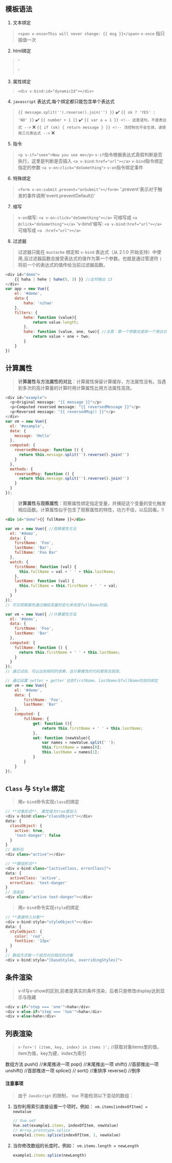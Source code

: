 ## 模板语法

1. 文本绑定
> `<span v-once>This will never change: {{ msg }}</span>`
> `v-once` 指只插值一次

2. html绑定
> '<div v-html="rawHtml"></div>'

3. 属性绑定
> `<div v-bind:id="dynamicId"></div>`

4. `javascript` 表达式,每个绑定都只能包含单个表达式
> `{{ message.split('').reverse().join('') }}` :heavy_check_mark:
> `{{ ok ? 'YES' : 'NO' }}` :heavy_check_mark:
> `{{ number + 1 }}` :heavy_check_mark:
> `{{ var a = 1 }} <!-- 这是语句，不是表达式 -->` :x:
> `{{ if (ok) { return message } }} <!-- 流控制也不会生效，请使用三元表达式 -->` :x:

5. 指令
> `<p v-if="seen">Now you see me</p>` `v-if`指令根据表达式真假判断是否执行，这里是判断是否插入
> `<a v-bind:href="url"></a>` `v-bind`指令绑定指定的参数
> `<a v-on:click="doSomething">` `v-on`指令绑定事件

6. 特殊绑定
> `<form v-on:submit.prevent="onSubmit"></form>` '.prevent'表示对于触发的事件调用'event.preventDefault()'

7. 缩写
> `v-on`缩写: `<a v-on:click="doSomething"></a>` 可缩写成 `<a @click="doSomething"></a>`
> 'v-bind'缩写: `<a v-bind:href="url"></a>` 可缩写成 `<a :href="url"></a>`

8. 过滤器
> 过滤器只能在 `mustache` 绑定和 `v-bind` 表达式（从 2.1.0 开始支持）中使用,且过滤器函数总接受表达式的值作为第一个参数。也就是通过管道符 `|` 将前一个的表达式的值传给当前过滤器函数。
```javascript
<div id="demo">
	{{ haha | hehe | hahe(5, 3) }} //此时输出 13
</div>
var app = new Vue({
	el: '#demo',
	data:{
		haha: 'nihao'
	},
	filters: {
		hehe: function (value){
			return value.length;
		},
		hahe: function (value, one, two){ //注意：第一个参数总是前一个表达式的执行结果
			return value + one + two;
		}
	}
})
```

## 计算属性

> **计算属性与方法属性的对比**：计算属性保留计算缓存，方法属性没有。当遇到多次的高计算量的计算时用计算属性比用方法属性高效。
```javascript
<div id="example">
  <p>Original message: "{{ message }}"</p>
  <p>Computed reversed message: "{{ reversedMessage }}"</p>
  <p>Reversed message: "{{ reversedMsg() }}"</p>
</div>
var vm = new Vue({
  el: '#example',
  data: {
    message: 'Hello'
  },
  computed: {
    reversedMessage: function () {
      return this.message.split('').reverse().join('')
    }
  },
  methods: {
    reversedMsg: function () {
      return this.message.split('').reverse().join('')
    }
  }
});
```

> **计算属性与观察属性**：观察属性绑定指定变量，并捕捉这个变量的变化触发相应函数。计算属性似乎包含了观察属性的特性，功力不佳，以后回看。:bangbang:
```html
<div id="demo">{{ fullName }}</div>
```

```javascript
var vm = new Vue({ //观察属性方法
  el: '#demo',
  data: {
    firstName: 'Foo',
    lastName: 'Bar',
    fullName: 'Foo Bar'
  },
  watch: {
    firstName: function (val) {
      this.fullName = val + ' ' + this.lastName;
    },
    lastName: function (val) {
      this.fullName = this.firstName + ' ' + val;
    }
  }
});
// 可见观察属性通过捕捉变量的变化来改变fullName的值。
```

```javascript
var vm = new Vue({ //计算属性方法
  el: '#demo',
  data: {
    firstName: 'Foo',
    lastName: 'Bar'
  },
  computed: {
    fullName: function () {
      return this.firstName + ' ' + this.lastName;
    }
  }
});
// 通过试验，可以达到相同的效果，且计算属性的代码更简洁高效。
```

```javascript
// 通过设置`setter + getter`达到firstName、lastName与fullName的双向绑定
var vm = new Vue({
	el: '#demo',
	data: {
		firstName: 'Foo',
		lastName: 'Bar'
	},
	computed: {
		fullName: {
			get: function (){
				return this.firstName + ' ' + this.lastName;
			},
			set: function (newValue){
				var names = newValue.split(' ');
				this.firstName = names[0];
				this.lastName = names[1];
			}
		}
	}
});
```

## `Class` 与 `Style` 绑定

> 用`v-bind`命令实现`class`的绑定
```javascript
// **对象形式**, 属性值为true是加入
<div v-bind:class="classObject"></div>
data: {
  classObject: {
    active: true,
    'text-danger': false
  }
}
// 解析后
<div class="active"></div>

// **数组形式**
<div v-bind:class="[activeClass, errorClass]">
data: {
  activeClass: 'active',
  errorClass: 'text-danger'
}
// 渲染后
<div class="active text-danger"></div>
```

> 用`v-bind`命令实现`style`的绑定

```javascript
// **直接传入对象**
<div v-bind:style="styleObject"></div>
data: {
  styleObject: {
    color: 'red',
    fontSize: '13px'
  }
}
// 数组方式每一个成员对应相应的对象
<div v-bind:style="[baseStyles, overridingStyles]">
```

## 条件渲染

> v-if与v-show的区别,前者是真实的条件渲染，后者只是修改display达到显示与隐藏

```javascript
<div v-if="step === 'one'">haha</div>
<div v-else-if="step === 'two'">haha</div>
<div v-else>hahe</div>
```

## 列表渲染

> `v-for='( (item, key, index) in items )';` //获取对象items里的值，item为值，key为键，index为索引

数组方法
	push() //末尾推进一项
	pop() //末尾推出一项
	shift() //首部推出一项
	unshift() //首部推进一项
	splice() //
	sort() //重排序
	reverse() //倒序

#### 注意事项

> 由于 `JavaScript` 的限制， `Vue` 不能检测以下变动的数组：

1. 当你利用索引直接设置一个项时，例如： `vm.items[indexOfItem] = newValue`
	```javascript
	// Vue.set
	Vue.set(example1.items, indexOfItem, newValue)
	// Array.prototype.splice`
	example1.items.splice(indexOfItem, 1, newValue)
	```
2. 当你修改数组的长度时，例如： `vm.items.length = newLength`
	```javascript
	example1.items.splice(newLength)
	```